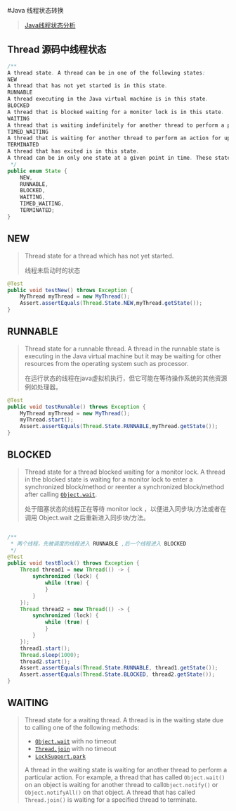 #Java 线程状态转换

> [Java线程状态分析](https://fangjian0423.github.io/2016/06/04/java-thread-state/)

## Thread 源码中线程状态

````java
/**
A thread state. A thread can be in one of the following states:
NEW
A thread that has not yet started is in this state.
RUNNABLE
A thread executing in the Java virtual machine is in this state.
BLOCKED
A thread that is blocked waiting for a monitor lock is in this state.
WAITING
A thread that is waiting indefinitely for another thread to perform a particular action is in this state.
TIMED_WAITING
A thread that is waiting for another thread to perform an action for up to a specified waiting time is in this state.
TERMINATED
A thread that has exited is in this state.
A thread can be in only one state at a given point in time. These states are virtual machine states which do not reflect any operating system thread states.
 */
public enum State {
    NEW,
    RUNNABLE,
    BLOCKED,
    WAITING,
    TIMED_WAITING,
    TERMINATED;
}
````
## NEW

>Thread state for a thread which has not yet started.
>
>线程未启动时的状态

````java
@Test
public void testNew() throws Exception {
    MyThread myThread = new MyThread();
    Assert.assertEquals(Thread.State.NEW,myThread.getState());
}
````

## RUNNABLE

> Thread state for a runnable thread. A thread in the runnable state is executing in the Java virtual machine but it may be waiting for other resources from the operating system such as processor.
>
> 在运行状态的线程在java虚拟机执行，但它可能在等待操作系统的其他资源例如处理器。

````java
@Test
public void testRunable() throws Exception {
    MyThread myThread = new MyThread();
    myThread.start();
    Assert.assertEquals(Thread.State.RUNNABLE,myThread.getState());
}
````

## BLOCKED

> Thread state for a thread blocked waiting for a monitor lock. A thread in the blocked state is waiting for a monitor lock to enter a synchronized block/method or reenter a synchronized block/method after calling [`Object.wait`](file:///Users/wangjia/Library/Application%20Support/Dash/DocSets/Java_SE8/Java.docset/Contents/Resources/Documents/java/lang/Object.html#wait--).
>
>  处于阻塞状态的线程正在等待 monitor lock ，以便进入同步块/方法或者在调用 Object.wait 之后重新进入同步块/方法。

````java

/**
 * 两个线程，先被调度的线程进入 RUNNABLE ,后一个线程进入 BLOCKED
 */
@Test
public void testBlock() throws Exception {
    Thread thread1 = new Thread(() -> {
        synchronized (lock) {
            while (true) {
            }
        }
    });
    Thread thread2 = new Thread(() -> {
        synchronized (lock) {
            while (true) {
            }
        }
    });
    thread1.start();
    Thread.sleep(1000);
    thread2.start();
    Assert.assertEquals(Thread.State.RUNNABLE, thread1.getState());
    Assert.assertEquals(Thread.State.BLOCKED, thread2.getState());
}
````

## WAITING

> Thread state for a waiting thread. A thread is in the waiting state due to calling one of the following methods:
>
> - [`Object.wait`](file:///Users/wangjia/Library/Application%20Support/Dash/DocSets/Java_SE8/Java.docset/Contents/Resources/Documents/java/lang/Object.html#wait--) with no timeout
> - [`Thread.join`](file:///Users/wangjia/Library/Application%20Support/Dash/DocSets/Java_SE8/Java.docset/Contents/Resources/Documents/java/lang/Thread.html#join--) with no timeout
> - [`LockSupport.park`](file:///Users/wangjia/Library/Application%20Support/Dash/DocSets/Java_SE8/Java.docset/Contents/Resources/Documents/java/util/concurrent/locks/LockSupport.html#park--)
>
> A thread in the waiting state is waiting for another thread to perform a particular action. For example, a thread that has called `Object.wait()` on an object is waiting for another thread to call`Object.notify()` or `Object.notifyAll()` on that object. A thread that has called `Thread.join()` is waiting for a specified thread to terminate.